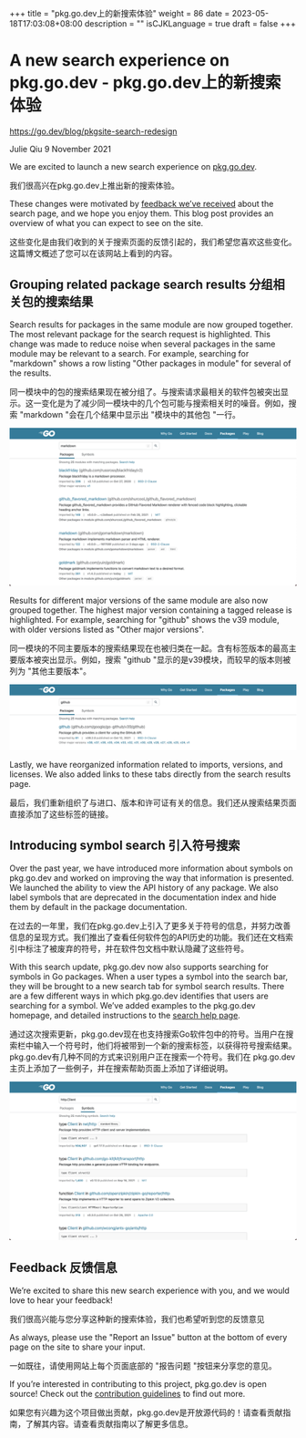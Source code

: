 +++
title = "pkg.go.dev上的新搜索体验"
weight = 86
date = 2023-05-18T17:03:08+08:00
description = ""
isCJKLanguage = true
draft = false
+++

# A new search experience on pkg.go.dev - pkg.go.dev上的新搜索体验

https://go.dev/blog/pkgsite-search-redesign

Julie Qiu
9 November 2021

We are excited to launch a new search experience on [pkg.go.dev](https://pkg.go.dev/).

我们很高兴在pkg.go.dev上推出新的搜索体验。

These changes were motivated by [feedback we’ve received](https://go.dev/issue/47321) about the search page, and we hope you enjoy them. This blog post provides an overview of what you can expect to see on the site.

这些变化是由我们收到的关于搜索页面的反馈引起的，我们希望您喜欢这些变化。这篇博文概述了您可以在该网站上看到的内容。

## Grouping related package search results 分组相关包的搜索结果

Search results for packages in the same module are now grouped together. The most relevant package for the search request is highlighted. This change was made to reduce noise when several packages in the same module may be relevant to a search. For example, searching for "markdown" shows a row listing "Other packages in module" for several of the results.

同一模块中的包的搜索结果现在被分组了。与搜索请求最相关的软件包被突出显示。这一变化是为了减少同一模块中的几个包可能与搜索相关时的噪音。例如，搜索 "markdown "会在几个结果中显示出 "模块中的其他包 "一行。

![img](ANewSearchExperienceOnpkg.go.dev_img/markdown.png)

Results for different major versions of the same module are also now grouped together. The highest major version containing a tagged release is highlighted. For example, searching for "github" shows the v39 module, with older versions listed as "Other major versions".

同一模块的不同主要版本的搜索结果现在也被归类在一起。含有标签版本的最高主要版本被突出显示。例如，搜索 "github "显示的是v39模块，而较早的版本则被列为 "其他主要版本"。

![img](ANewSearchExperienceOnpkg.go.dev_img/github.png)

Lastly, we have reorganized information related to imports, versions, and licenses. We also added links to these tabs directly from the search results page.

最后，我们重新组织了与进口、版本和许可证有关的信息。我们还从搜索结果页面直接添加了这些标签的链接。

## Introducing symbol search  引入符号搜索

Over the past year, we have introduced more information about symbols on pkg.go.dev and worked on improving the way that information is presented. We launched the ability to view the API history of any package. We also label symbols that are deprecated in the documentation index and hide them by default in the package documentation.

在过去的一年里，我们在pkg.go.dev上引入了更多关于符号的信息，并努力改善信息的呈现方式。我们推出了查看任何软件包的API历史的功能。我们还在文档索引中标注了被废弃的符号，并在软件包文档中默认隐藏了这些符号。

With this search update, pkg.go.dev now also supports searching for symbols in Go packages. When a user types a symbol into the search bar, they will be brought to a new search tab for symbol search results. There are a few different ways in which pkg.go.dev identifies that users are searching for a symbol. We’ve added examples to the pkg.go.dev homepage, and detailed instructions to the [search help page](https://pkg.go.dev/search-help).

通过这次搜索更新，pkg.go.dev现在也支持搜索Go软件包中的符号。当用户在搜索栏中输入一个符号时，他们将被带到一个新的搜索标签，以获得符号搜索结果。pkg.go.dev有几种不同的方式来识别用户正在搜索一个符号。我们在 pkg.go.dev 主页上添加了一些例子，并在搜索帮助页面上添加了详细说明。

![img](ANewSearchExperienceOnpkg.go.dev_img/httpclient.png)

## Feedback 反馈信息

We’re excited to share this new search experience with you, and we would love to hear your feedback!

我们很高兴能与您分享这种新的搜索体验，我们也希望听到您的反馈意见

As always, please use the "Report an Issue" button at the bottom of every page on the site to share your input.

一如既往，请使用网站上每个页面底部的 "报告问题 "按钮来分享您的意见。

If you’re interested in contributing to this project, pkg.go.dev is open source! Check out the [contribution guidelines](https://go.googlesource.com/pkgsite/+/refs/heads/master/CONTRIBUTING.md) to find out more.

如果您有兴趣为这个项目做出贡献，pkg.go.dev是开放源代码的！请查看贡献指南，了解其内容。请查看贡献指南以了解更多信息。
